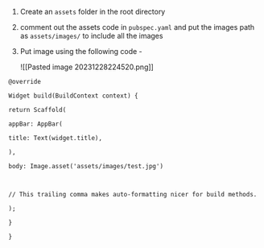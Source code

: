 
1. Create an `assets` folder in the root directory
   
2. comment out the assets code in `pubspec.yaml` and put the images path as `assets/images/` to include all the images
   
3. Put image using the following code -
	
	![[Pasted image 20231228224520.png]]
```
@override

Widget build(BuildContext context) {

return Scaffold(

appBar: AppBar(

title: Text(widget.title),

),

body: Image.asset('assets/images/test.jpg')

  

// This trailing comma makes auto-formatting nicer for build methods.

);

}

}
```